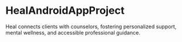 
# HealAndroidAppProject
Heal connects clients with counselors, fostering personalized support, mental wellness, and accessible professional guidance.
